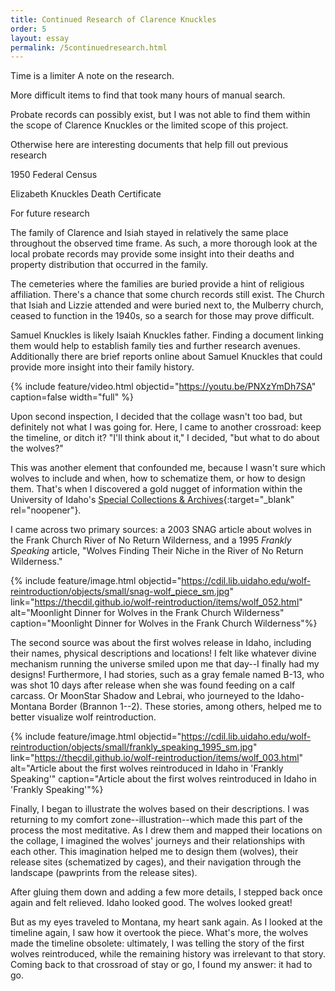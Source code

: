 ```yaml
---
title: Continued Research of Clarence Knuckles
order: 5
layout: essay
permalink: /5continuedresearch.html
---
```


Time is a limiter
A note on the research.

More difficult items to find that took many hours of manual search.


Probate records can possibly exist, but I was not able to find them within the scope of Clarence Knuckles or the limited scope of this project.


Otherwise here are interesting documents that help fill out previous research




1950 Federal Census


Elizabeth Knuckles Death Certificate


For future research

The family of Clarence and Isiah stayed in relatively the same place throughout the observed time frame. As such, a more thorough look at the local probate records may provide some insight into their deaths and property distribution that occurred in the family.  

The cemeteries where the families are buried provide a hint of religious affiliation. There's a chance that some church records still exist. The Church that Isiah and Lizzie attended and were buried next to, the Mulberry church, ceased to function in the 1940s, so a search for those may prove difficult.

Samuel Knuckles is likely Isaiah Knuckles father. Finding a document linking them would help to establish family ties and further research avenues. Additionally there are brief reports online about Samuel Knuckles that could provide more insight into their family history.







{% include feature/video.html objectid="https://youtu.be/PNXzYmDh7SA" caption=false width="full" %}

Upon second inspection, I decided that the collage wasn't too bad, but definitely not what I was going for. Here, I came to another crossroad: keep the timeline, or ditch it? "I'll think about it," I decided, "but what to do about the wolves?" 

This was another element that confounded me, because I wasn't sure which wolves to include and when, how to schematize them, or how to design them. That's when I discovered a gold nugget of information within the University of Idaho's [Special Collections & Archives](https://www.lib.uidaho.edu/special-collections/){:target="_blank" rel="noopener"}. 

I came across two primary sources: a 2003 SNAG article about wolves in the Frank Church River of No Return Wilderness, and a 1995 _Frankly Speaking_ article, "Wolves Finding Their Niche in the River of No Return Wilderness."

{% include feature/image.html objectid="https://cdil.lib.uidaho.edu/wolf-reintroduction/objects/small/snag-wolf_piece_sm.jpg" link="https://thecdil.github.io/wolf-reintroduction/items/wolf_052.html" alt="Moonlight Dinner for Wolves in the Frank Church Wilderness" caption="Moonlight Dinner for Wolves in the Frank Church Wilderness"%}

The second source was about the first wolves release in Idaho, including their names, physical descriptions and locations! I felt like whatever divine mechanism running the universe smiled upon me that day--I finally had my designs! Furthermore, I had stories, such as a gray female named B-13, who was shot 10 days after release when she was found feeding on a calf carcass. Or MoonStar Shadow and Lebrai, who journeyed to the Idaho-Montana Border (Brannon 1--2). These stories, among others, helped me to better visualize wolf reintroduction.

{% include feature/image.html objectid="https://cdil.lib.uidaho.edu/wolf-reintroduction/objects/small/frankly_speaking_1995_sm.jpg" link="https://thecdil.github.io/wolf-reintroduction/items/wolf_003.html" alt="Article about the first wolves reintroduced in Idaho in 'Frankly Speaking'" caption="Article about the first wolves reintroduced in Idaho in 'Frankly Speaking'"%}

Finally, I began to illustrate the wolves based on their descriptions. I was returning to my comfort zone--illustration--which made this part of the process the most meditative. As I drew them and mapped their locations on the collage, I imagined the wolves' journeys and their relationships with each other. This imagination helped me to design them (wolves), their release sites (schematized by cages), and their navigation through the landscape (pawprints from the release sites). 

After gluing them down and adding a few more details, I stepped back once again and felt relieved. Idaho looked good. The wolves looked great! 

But as my eyes traveled to Montana, my heart sank again. As I looked at the timeline again, I saw how it overtook the piece. What's more, the wolves made the timeline obsolete: ultimately, I was telling the story of the first wolves reintroduced, while the remaining history was irrelevant to that story. Coming back to that crossroad of stay or go, I found my answer: it had to go.